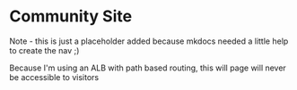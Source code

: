 # Community Site

Note - this is just a placeholder added because mkdocs needed a little help to create the nav ;)

Because I'm using an ALB with path based routing, this will page will never be accessible to visitors